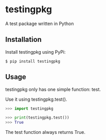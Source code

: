 # testingpkg

A test package written in Python

## Installation

Install testingpkg using PyPi:
    
```
$ pip install testingpkg
```

## Usage

testingpkg only has one simple function: test.

Use it using testingpkg.test().

```python
>>> import testingpkg

>>> print(testingpkg.test())
>>> True
```

The test function always returns True.